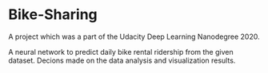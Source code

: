 # Bike-Sharing

A project which was a part of the Udacity Deep Learning Nanodegree 2020.

A neural network to predict daily bike rental ridership from the given dataset. Decions made on the data analysis and visualization results.
